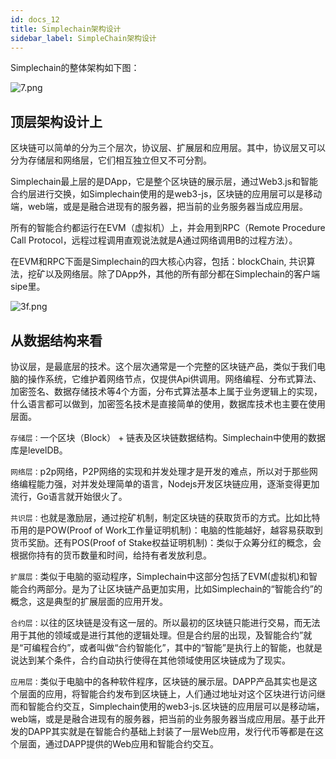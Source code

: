 ```yaml
---
id: docs_12
title: Simplechain架构设计
sidebar_label: SimpleChain架构设计
---
```


Simplechain的整体架构如下图：

![7.png](https://i.loli.net/2020/05/25/3XEihbdzNgR6kCG.png)

## 顶层架构设计上

区块链可以简单的分为三个层次，协议层、扩展层和应用层。其中，协议层又可以分为存储层和网络层，它们相互独立但又不可分割。

Simplechain最上层的是DApp，它是整个区块链的展示层，通过Web3.js和智能合约层进行交换，如Simplechain使用的是web3-js，区块链的应用层可以是移动端，web端，或是是融合进现有的服务器，把当前的业务服务器当成应用层。

所有的智能合约都运行在EVM（虚拟机）上，并会用到RPC（Remote Procedure Call Protocol，远程过程调用直观说法就是A通过网络调用B的过程方法）。

在EVM和RPC下面是Simplechain的四大核心内容，包括：blockChain, 共识算法，挖矿以及网络层。除了DApp外，其他的所有部分都在Simplechain的客户端sipe里。

![3f.png](https://i.loli.net/2020/05/25/74oNWqwi8GHEZOd.png)

## 从数据结构来看

协议层，是最底层的技术。这个层次通常是一个完整的区块链产品，类似于我们电脑的操作系统，它维护着网络节点，仅提供Api供调用。网络编程、分布式算法、加密签名、数据存储技术等4个方面，分布式算法基本上属于业务逻辑上的实现，什么语言都可以做到，加密签名技术是直接简单的使用，数据库技术也主要在使用层面。

`存储层：`一个区块（Block） + 链表及区块链数据结构。Simplechain中使用的数据库是levelDB。

`网络层：`p2p网络，P2P网络的实现和并发处理才是开发的难点，所以对于那些网络编程能力强，对并发处理简单的语言，Nodejs开发区块链应用，逐渐变得更加流行，Go语言就开始很火了。

`共识层：`也就是激励层，通过挖矿机制，制定区块链的获取货币的方式。比如比特币用的是POW(Proof of Work工作量证明机制)：电脑的性能越好，越容易获取到货币奖励。还有POS(Proof of Stake权益证明机制)：类似于众筹分红的概念，会根据你持有的货币数量和时间，给持有者发放利息。

`扩展层：`类似于电脑的驱动程序，Simplechain中这部分包括了EVM(虚拟机)和智能合约两部分。是为了让区块链产品更加实用，比如Simplechain的“智能合约”的概念，这是典型的扩展层面的应用开发。

`合约层：`以往的区块链是没有这一层的。所以最初的区块链只能进行交易，而无法用于其他的领域或是进行其他的逻辑处理。但是合约层的出现，及智能合约”就是“可编程合约”，或者叫做“合约智能化”，其中的“智能”是执行上的智能，也就是说达到某个条件，合约自动执行使得在其他领域使用区块链成为了现实。

`应用层：`类似于电脑中的各种软件程序，区块链的展示层。DAPP产品其实也是这个层面的应用，将智能合约发布到区块链上，人们通过地址对这个区块进行访问继而和智能合约交互，Simplechain使用的web3-js.区块链的应用层可以是移动端，web端，或是是融合进现有的服务器，把当前的业务服务器当成应用层。基于此开发的DAPP其实就是在智能合约基础上封装了一层Web应用，发行代币等都是在这个层面，通过DAPP提供的Web应用和智能合约交互。

